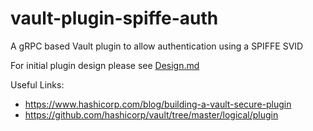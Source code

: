 # vault-plugin-spiffe-auth
A gRPC based Vault plugin to allow authentication using a SPIFFE SVID

For initial plugin design please see [Design.md](Design.md)

Useful Links:
* https://www.hashicorp.com/blog/building-a-vault-secure-plugin
* https://github.com/hashicorp/vault/tree/master/logical/plugin

